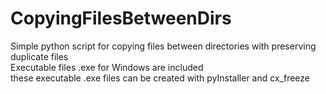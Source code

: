 # CopyingFilesBetweenDirs
Simple python script for copying files between directories with preserving duplicate files  
Executable files .exe for Windows are included  
these executable .exe files can be created with pyInstaller and cx_freeze  
